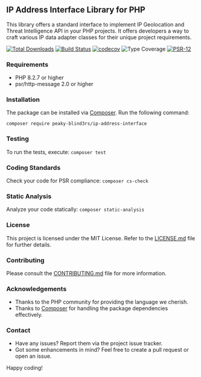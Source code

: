 ## IP Address Interface Library for PHP

This library offers a standard interface to implement IP Geolocation and Threat Intelligence API in your PHP projects. It offers developers a way to craft various IP data adapter classes for their unique project requirements.

[![Total Downloads](https://img.shields.io/packagist/dt/peaky-blind3rs/ip-address-interface.svg?style=flat-square)](https://packagist.org/packages/peaky-blind3rs/ip-address-interface)
[![Build Status](https://github.com/peaky-blind3rs/ip-address-interface/actions/workflows/main.yml/badge.svg)](https://github.com/peaky-blind3rs/ip-address-interface/actions)
[![codecov](https://codecov.io/gh/Peaky-Blind3rs/ip-address-interface/branch/main/graph/badge.svg?token=ASNAX7ED01)](https://codecov.io/gh/Peaky-Blind3rs/ip-address-interface)
![Type Coverage](https://shepherd.dev/github/Peaky-Blind3rs/ip-address-interface/coverage.svg)
[![PSR-12](https://img.shields.io/badge/code%20style-PSR--12-brightgreen)](https://www.php-fig.org/psr/psr-12/)

### Requirements

- PHP 8.2.7 or higher
- psr/http-message 2.0 or higher

### Installation

The package can be installed via [Composer](https://getcomposer.org/). Run the following command:

`composer require peaky-blind3rs/ip-address-interface`

### Testing

To run the tests, execute: `composer test`

### Coding Standards

Check your code for PSR compliance: `composer cs-check`

### Static Analysis

Analyze your code statically: `composer static-analysis`

### License

This project is licensed under the MIT License. Refer to the [LICENSE.md](LICENSE.md) file for further details.

### Contributing

Please consult the [CONTRIBUTING.md](CONTRIBUTING.md) file for more information.

### Acknowledgements

- Thanks to the PHP community for providing the language we cherish.
- Thanks to [Composer](https://getcomposer.org/) for handling the package dependencies effectively.

### Contact

- Have any issues? Report them via the project issue tracker.
- Got some enhancements in mind? Feel free to create a pull request or open an issue.

Happy coding!